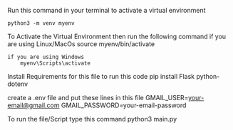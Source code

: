 Run this command in your terminal to activate a virtual environment

    python3 -m venv myenv

To Activate the Virtual Environment then run the following command 
    if you are using Linux/MacOs
        source myenv/bin/activate

    if you are using Windows
        myenv\Scripts\activate

Install Requirements for this file to run this code
    pip install Flask python-dotenv

create a .env file and put these lines in this file
    GMAIL_USER=your-email@gmail.com
    GMAIL_PASSWORD=your-email-password

To run the file/Script type this command 
    python3 main.py
